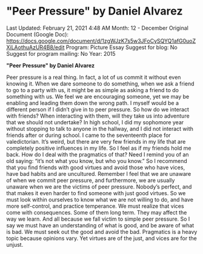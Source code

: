 # "Peer Pressure" by Daniel Alvarez

Last Updated: February 21, 2021 4:48 AM
Month: 12 - December
Original Document (Google Doc): https://docs.google.com/document/d/1zgWJzK7s5w3JFoCySQYQ1afG0uoZXiLAothuAzUR4B8/edit
Program: Picture Essay
Suggest for blog: No
Suggest for program mailing: No
Year: 2015

**"Peer Pressure" by Daniel Alvarez**

Peer pressure is a real thing. In fact, a lot of us commit it without even knowing it. When we dare someone to do something, when we ask a friend to go to a party with us, it might be as simple as asking a friend to do something with us. We feel we are encouraging someone, yet we may be enabling and leading them down the wrong path. I myself would be a different person if I didn’t give in to peer pressure. So how do we interact with friends? When interacting with them, will they take us into adventure that we should not undertake? In high school, I did my sophomore year without stopping to talk to anyone in the hallway, and I did not interact with friends after or during school. I came to the seventeenth place for valedictorian. It’s weird, but there are very few friends in my life that are completely positive influences in my life. So I feel as if my friends hold me back. How do I deal with the pragmatics of that? Need I remind you of an old saying: “it’s not what you know, but who you know.” So I recommend that you find friends with good virtues and avoid those who have vices, have bad habits and are uncultured. Remember I feel that we are unaware of when we commit peer pressure, and furthermore, we are usually unaware when we are the victims of peer pressure. Nobody’s perfect, and that makes it even harder to find someone with just good virtues. So we must look within ourselves to know what we are not willing to do, and have more self-control, and practice temperance. We must realize that vices come with consequences. Some of them long term. They may affect the way we learn. And all because we fall victim to simple peer pressure. So I say we must have an understanding of what is good, and be aware of what is bad. We must seek out the good and avoid the bad. Pragmatics is a heavy topic because opinions vary. Yet virtues are of the just, and vices are for the unjust.